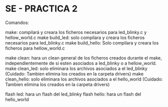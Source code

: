 # SE - PRACTICA 2

Comandos:

make: compilará y creara los ficheros necesarios para led_blinky.c y hellow_world.c
make build_led: solo compilara y creara los ficheros necesarios para led_blinky.c
make build_hello: Solo compilara y creara los ficheros para hellow_world.c

make clean: hara un clean general de los ficheros creados durante el make, independientemente de si esten asociados a led_blinky o a hellow_world.
make clean_led: solo eliminara los archivos asociados a el led_blinky (Cuidado: Tambien elimina los creados en la carpeta drivers)
make clean_hello: solo eliminara los archivos asociados a el hello_world (Cuidado: Tambien elimina los creados en la carpeta drivers)

flash led: hara un flash del led_blinky
flash hello: hara un flash del hello_world
